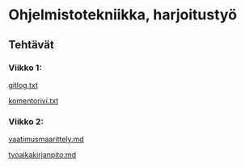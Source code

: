 # Ohjelmistotekniikka, harjoitustyö
## Tehtävät
### Viikko 1:

[gitlog.txt](https://github.com/ounisk/ot_harjoitustyo/blob/master/laskarit/viikko1/gitlog.txt)

[komentorivi.txt](https://github.com/ounisk/ot_harjoitustyo/blob/master/laskarit/viikko1/komentorivi.txt)

### Viikko 2:
[vaatimusmaarittely.md](https://github.com/ounisk/ot_harjoitustyo/blob/master/dokumentaatio/vaatimusmaarittely.md)

[tyoaikakirjanpito.md](https://github.com/ounisk/ot_harjoitustyo/blob/master/dokumentaatio/tyoaikakirjanpito.md)
